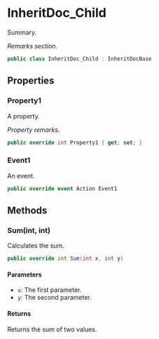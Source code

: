# InheritDoc_Child
Summary.

_Remarks section._

```cs
public class InheritDoc_Child : InheritDocBase
```

## Properties
### Property1
A property.

_Property remarks._

```cs
public override int Property1 { get; set; }
```

### Event1
An event.

```cs
public override event Action Event1
```

## Methods
### Sum(int, int)
Calculates the sum.

```cs
public override int Sum(int x, int y)
```

#### Parameters
- `x`: The first parameter.
- `y`: The second parameter.

#### Returns
Returns the sum of two values.

